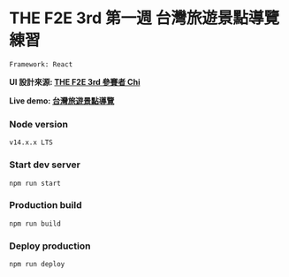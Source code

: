 # THE F2E 3rd 第一週 台灣旅遊景點導覽 練習

```
Framework: React
```
**UI 設計來源: [THE F2E 3rd 參賽者 Chi](https://2021.thef2e.com/users/6296427084285739330/)**

**Live demo: [台灣旅遊景點導覽](https://peiyu0725.github.io/f2e-taiwan-travel/)**

### Node version
```
v14.x.x LTS
```
### Start dev server
```
npm run start
```
### Production build
```
npm run build
```
### Deploy production
```
npm run deploy
```